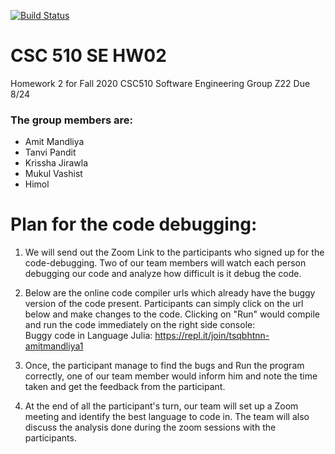 [![Build Status](https://travis-ci.org/AmitMandliya/gameOfLife.svg?branch=master)](https://travis-ci.org/AmitMandliya/gameOfLife)

# CSC 510 SE HW02
Homework 2 for Fall 2020 CSC510 Software Engineering Group Z22
Due 8/24

### The group members are:
* Amit Mandliya
* Tanvi Pandit
* Krissha Jirawla
* Mukul Vashist
* Himol

# Plan for the code debugging:

1. We will send out the Zoom Link to the participants who signed up for the code-debugging. Two of our team members will watch each person debugging our code and analyze how difficult is it debug the code.
2. Below are the online code compiler urls which already have the buggy version of the code present. Participants can simply click on the url below and make changes to the code. Clicking on "Run" would compile and run the code immediately on the right side console:<br>
Buggy code in Language Julia: https://repl.it/join/tsqbhtnn-amitmandliya1

3. Once, the participant manage to find the bugs and Run the program correctly, one of our team member would inform him and note the time taken and get the feedback from the participant.
4. At the end of all the participant's turn, our team will set up a Zoom meeting and identify the best language to code in. The team will also discuss the analysis done during the zoom sessions with the participants.

